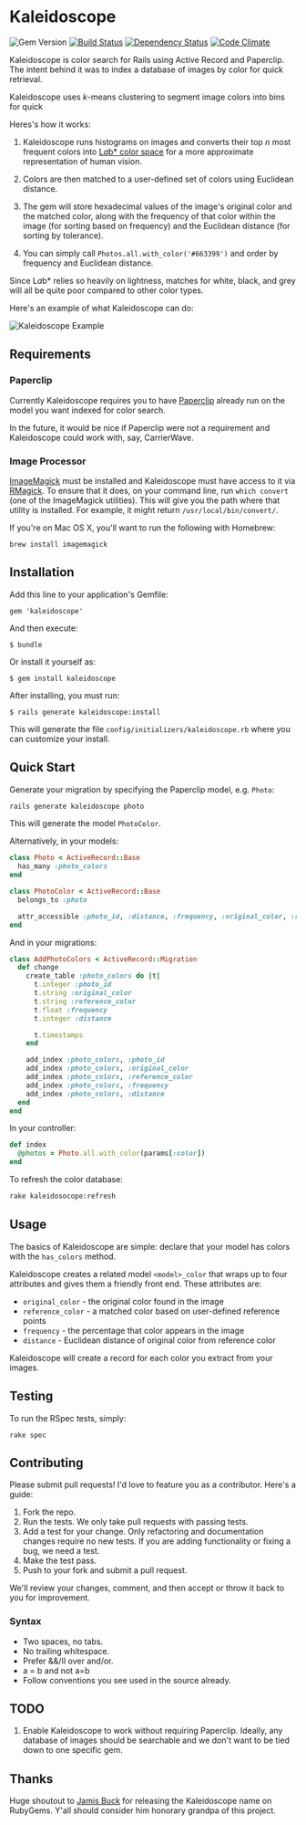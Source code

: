 # Kaleidoscope

![Gem Version](https://badge.fury.io/rb/kaleidoscope.png) [![Build Status](https://travis-ci.org/JoshSmith/kaleidoscope.png)](https://travis-ci.org/JoshSmith/kaleidoscope) [![Dependency Status](https://gemnasium.com/JoshSmith/kaleidoscope.png)](https://gemnasium.com/JoshSmith/kaleidoscope) [![Code Climate](https://codeclimate.com/github/JoshSmith/kaleidoscope.png)](https://codeclimate.com/github/JoshSmith/kaleidoscope)

Kaleidoscope is color search for Rails using Active Record and Paperclip. The intent behind it was to index a database of images by color for quick retrieval.

Kaleidoscope uses *k*-means clustering to segment image colors into bins for quick

Heres's how it works:

1. Kaleidoscope runs histograms on images and converts their top *n* most frequent colors into [L*a*b* color space](http://en.wikipedia.org/wiki/Lab_color_space) for a more approximate representation of human vision.

2. Colors are then matched to a user-defined set of colors using Euclidean distance.

3. The gem will store hexadecimal values of the image's original color and the matched color, along with the frequency of that color within the image (for sorting based on frequency) and the Euclidean distance (for sorting by tolerance).

4. You can simply call `Photos.all.with_color('#663399')` and order by frequency and Euclidean distance.

Since L*a*b* relies so heavily on lightness, matches for white, black, and grey will all be quite poor compared to other color types.

Here's an example of what Kaleidoscope can do:

![Kaleidoscope Example](http://cl.ly/image/3n2C16170i0k/Screen%20Shot%202013-02-05%20at%206.56.44%20PM.png)

## Requirements

### Paperclip

Currently Kaleidoscope requires you to have [Paperclip](https://github.com/thoughtbot/paperclip) already run on the model you want indexed for color search.

In the future, it would be nice if Paperclip were not a requirement and Kaleidoscope could work with, say, CarrierWave.

### Image Processor

[ImageMagick](http://www.imagemagick.org/) must be installed and Kaleidoscope must have access to it via [RMagick](https://github.com/rmagick/rmagick). To ensure that it does, on your command line, run `which convert` (one of the ImageMagick utilities). This will give you the path where that utility is installed. For example, it might return `/usr/local/bin/convert/`.

If you're on Mac OS X, you'll want to run the following with Homebrew:

```
brew install imagemagick
```

## Installation

Add this line to your application's Gemfile:

    gem 'kaleidoscope'

And then execute:

    $ bundle

Or install it yourself as:

    $ gem install kaleidoscope

After installing, you must run:

    $ rails generate kaleidoscope:install

This will generate the file `config/initializers/kaleidoscope.rb` where you can customize your install.

## Quick Start

Generate your migration by specifying the Paperclip model, e.g. `Photo`:

```bash
rails generate kaleidoscope photo
```

This will generate the model `PhotoColor`.

Alternatively, in your models:

```ruby
class Photo < ActiveRecord::Base
  has_many :photo_colors
end

class PhotoColor < ActiveRecord::Base
  belongs_to :photo

  attr_accessible :photo_id, :distance, :frequency, :original_color, :reference_color
end
```

And in your migrations:

```ruby
class AddPhotoColors < ActiveRecord::Migration
  def change
    create_table :photo_colors do |t|
      t.integer :photo_id
      t.string :original_color
      t.string :reference_color
      t.float :frequency
      t.integer :distance

      t.timestamps
    end

    add_index :photo_colors, :photo_id
    add_index :photo_colors, :original_color
    add_index :photo_colors, :reference_color
    add_index :photo_colors, :frequency
    add_index :photo_colors, :distance
  end
end
```

In your controller:

```ruby
def index
  @photos = Photo.all.with_color(params[:color])
end
```

To refresh the color database:

```bash
rake kaleidosocope:refresh
```

## Usage

The basics of Kaleidoscope are simple: declare that your model has colors with the `has_colors` method.

Kaleidoscope creates a related model `<model>_color` that wraps up to four attributes and gives them a friendly front end. These attributes are:

* `original_color` - the original color found in the image
* `reference_color` - a matched color based on user-defined reference points
* `frequency` - the percentage that color appears in the image
* `distance` - Euclidean distance of original color from reference color

Kaleidoscope will create a record for each color you extract from your images.

## Testing

To run the RSpec tests, simply:

```
rake spec
```

## Contributing

Please submit pull requests! I'd love to feature you as a contributor. Here's a guide:

1. Fork the repo.
2. Run the tests. We only take pull requests with passing tests.
3. Add a test for your change. Only refactoring and documentation changes require no new tests. If you are adding functionality or fixing a bug, we need a test.
4. Make the test pass.
5. Push to your fork and submit a pull request.

We'll review your changes, comment, and then accept or throw it back to you for improvement.

### Syntax

* Two spaces, no tabs.
* No trailing whitespace.
* Prefer &&/II over and/or.
* a = b and not a=b
* Follow conventions you see used in the source already.

## TODO

1. Enable Kaleidoscope to work without requiring Paperclip. Ideally, any database of images should be searchable and we don't want to be tied down to one specific gem.

## Thanks

Huge shoutout to [Jamis Buck](https://github.com/jamis) for releasing the Kaleidoscope name on RubyGems. Y'all should consider him honorary grandpa of this project.